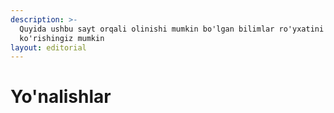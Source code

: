 ```yaml
---
description: >-
  Quyida ushbu sayt orqali olinishi mumkin bo'lgan bilimlar ro'yxatini
  ko'rishingiz mumkin
layout: editorial
---
```


# Yo'nalishlar

